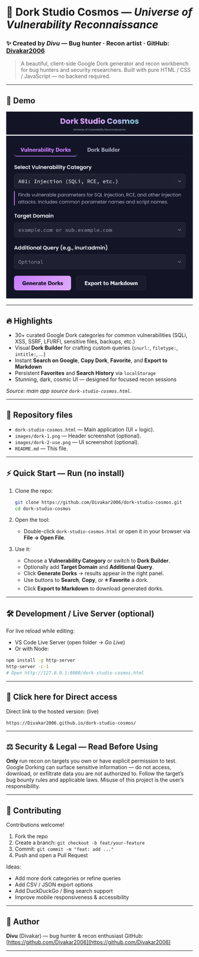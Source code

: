 # 🚀 Dork Studio Cosmos — *Universe of Vulnerability Reconnaissance*

### ✨ **Created by *Divu*** — Bug hunter · Recon artist · GitHub: [Divakar2006](https://github.com/Divakar2006)

> A beautiful, client-side Google Dork generator and recon workbench for bug hunters and security researchers. Built with pure HTML / CSS / JavaScript — no backend required.

---

## 📸 Demo 

![Header Screenshot](./images/dork-1.png)
![Generator UI](./images/dork-2-use.png)

---

## 🔥 Highlights

* 30+ curated Google Dork categories for common vulnerabilities (SQLi, XSS, SSRF, LFI/RFI, sensitive files, backups, etc.)
* Visual **Dork Builder** for crafting custom queries (`inurl:`, `filetype:`, `intitle:`, ...)
* Instant **Search on Google**, **Copy Dork**, **Favorite**, and **Export to Markdown**
* Persistent **Favorites** and **Search History** via `localStorage`
* Stunning, dark, cosmic UI — designed for focused recon sessions

*Source: main app source `dork-studio-cosmos.html`*. 

---

## 📂 Repository files

* `dork-studio-cosmos.html` — Main application (UI + logic). 
* `images/dork-1.png` — Header screenshot (optional).
* `images/dork-2-use.png` — UI screenshot (optional).
* `README.md` — This file.

---

## ⚡ Quick Start — Run (no install)

1. Clone the repo:

   ```bash
   git clone https://github.com/Divakar2006/dork-studio-cosmos.git
   cd dork-studio-cosmos
   ```

2. Open the tool:

   * Double-click `dork-studio-cosmos.html` or open it in your browser via **File → Open File**.

3. Use it:

   * Choose a **Vulnerability Category** or switch to **Dork Builder**.
   * Optionally add **Target Domain** and **Additional Query**.
   * Click **Generate Dorks** → results appear in the right panel.
   * Use buttons to **Search**, **Copy**, or **⭐ Favorite** a dork.
   * Click **Export to Markdown** to download generated dorks.

---

## 🛠 Development / Live Server (optional)

For live reload while editing:

* VS Code Live Server (open folder → *Go Live*)
* Or with Node:

```bash
npm install -g http-server
http-server -c-1
# Open http://127.0.0.1:8080/dork-studio-cosmos.html
```

---

## 📣  Click here for Direct access
Direct link to the hosted version: (live)

```
https://Divakar2006.github.io/dork-studio-cosmos/
```

---

## ⚖️ Security & Legal — Read Before Using

**Only** run recon on targets you own or have explicit permission to test. Google Dorking can surface sensitive information — do not access, download, or exfiltrate data you are not authorized to. Follow the target’s bug bounty rules and applicable laws. Misuse of this project is the user’s responsibility.

---

## 🤝 Contributing

Contributions welcome!

1. Fork the repo
2. Create a branch: `git checkout -b feat/your-feature`
3. Commit: `git commit -m "feat: add ..."`
4. Push and open a Pull Request

Ideas:

* Add more dork categories or refine queries
* Add CSV / JSON export options
* Add DuckDuckGo / Bing search support
* Improve mobile responsiveness & accessibility

---

## 👤 Author

**Divu** (Divakar) — bug hunter & recon enthusiast
GitHub: [https://github.com/Divakar2006](https://github.com/Divakar2006)

---

